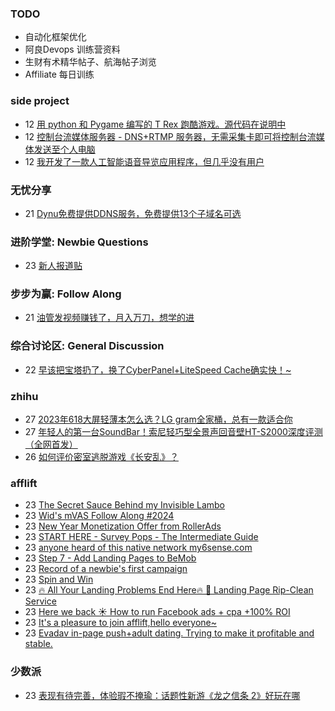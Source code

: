### TODO
-  自动化框架优化
-  阿良Devops 训练营资料
-  生财有术精华帖子、航海帖子浏览
-  Affiliate 每日训练

### side project
<!-- sideproject:START -->
-  12 [用 python 和 Pygame 编写的 T Rex 跑酷游戏。源代码在说明中](https://www.youtube.com/watch?v=pZySIXSelCA)
-  12 [控制台流媒体服务器 - DNS+RTMP 服务器，无需采集卡即可将控制台流媒体发送至个人电脑](https://github.com/Aioros/console-streaming-server)
-  12 [我开发了一款人工智能语音导览应用程序，但几乎没有用户](https://www.reddit.com/r/SideProject/comments/18gpp0e/ive_built_an_ai_audio_tour_app_but_have_almost_no/)<!-- sideproject:END -->


### 无忧分享
<!-- ruyo:START -->
-  21 [Dynu免费提供DDNS服务，免费提供13个子域名可选](https://51.ruyo.net/18625.html)<!-- ruyo:END -->

### 进阶学堂: Newbie Questions
<!-- advertcn1:START -->
-  23 [新人报道贴](https://www.advertcn.com/thread-114430-1-1.html)<!-- advertcn1:END -->

### 步步为赢: Follow Along
<!-- advertcn2:START -->
-  21 [油管发视频赚钱了，月入万刀，想学的进](https://www.advertcn.com/thread-114401-1-1.html)<!-- advertcn2:END -->

### 综合讨论区: General Discussion
<!-- advertcn3:START -->
-  22 [早该把宝塔扔了，换了CyberPanel+LiteSpeed Cache确实快！~](https://www.advertcn.com/thread-114427-1-1.html)<!-- advertcn3:END -->


### zhihu
<!-- zhihu:START -->
-  27 [2023年618大屏轻薄本怎么选？LG gram全家桶，总有一款适合你](http://zhuanlan.zhihu.com/p/632641888?utm_campaign=rss&utm_medium=rss&utm_source=rss&utm_content=title)
-  27 [年轻人的第一台SoundBar！索尼轻巧型全景声回音壁HT-S2000深度评测（全网首发）](http://zhuanlan.zhihu.com/p/630990296?utm_campaign=rss&utm_medium=rss&utm_source=rss&utm_content=title)
-  26 [如何评价密室逃脱游戏《长安乱》？](http://www.zhihu.com/question/563950552/answer/3045961312?utm_campaign=rss&utm_medium=rss&utm_source=rss&utm_content=title)<!-- zhihu:END -->

### afflift
<!-- afflift:START -->
-  23 [The Secret Sauce Behind my Invisible Lambo](https://afflift.com/f/threads/the-secret-sauce-behind-my-invisible-lambo.12845/)
-  23 [Wid&#39;s mVAS Follow Along #2024](https://afflift.com/f/threads/wids-mvas-follow-along-2024.12822/)
-  23 [New Year Monetization Offer from RollerAds](https://afflift.com/f/threads/new-year-monetization-offer-from-rollerads.12279/)
-  23 [START HERE - Survey Pops - The Intermediate Guide](https://afflift.com/f/threads/start-here-survey-pops-the-intermediate-guide.7471/)
-  23 [anyone heard of this native network my6sense.com](https://afflift.com/f/threads/anyone-heard-of-this-native-network-my6sense-com.12854/)
-  23 [Step 7 - Add Landing Pages to BeMob](https://afflift.com/f/threads/step-7-add-landing-pages-to-bemob.7478/)
-  23 [Record of a newbie&#39;s first campaign](https://afflift.com/f/threads/record-of-a-newbies-first-campaign.12826/)
-  23 [Spin and Win](https://afflift.com/f/threads/spin-and-win.12812/)
-  23 [🔥 All Your Landing Problems End Here🔥 🤑 Landing Page Rip-Clean Service](https://afflift.com/f/threads/%F0%9F%94%A5-all-your-landing-problems-end-here%F0%9F%94%A5-%F0%9F%A4%91-landing-page-rip-clean-service.12853/)
-  23 [Here we back ☀️ How to run Facebook ads + cpa +100% ROI](https://afflift.com/f/threads/here-we-back-%E2%98%80%EF%B8%8F-how-to-run-facebook-ads-cpa-100-roi.12146/)
-  23 [It&#39;s a pleasure to join afflift,hello everyone~](https://afflift.com/f/threads/its-a-pleasure-to-join-afflift-hello-everyone.12821/)
-  23 [Evadav in-page push+adult dating. Trying to make it profitable and stable.](https://afflift.com/f/threads/evadav-in-page-push-adult-dating-trying-to-make-it-profitable-and-stable.12823/)<!-- afflift:END -->

### 少数派
<!-- sspai:START -->
-  23 [表现有待完善，体验瑕不掩瑜：话题性新游《龙之信条 2》好玩在哪](https://sspai.com/post/87438)<!-- sspai:END -->
